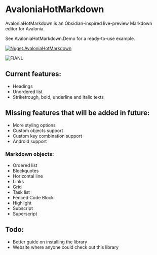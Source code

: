 # AvaloniaHotMarkdown

AvaloniaHotMarkdown is an Obsidian-inspired live-preview Markdown editor for Avalonia.

See AvaloniaHotMarkdown.Demo for a ready-to-use example.

[![Nuget.AvaloniaHotMarkdown](https://img.shields.io/nuget/v/AvaloniaHotMarkdown?label=Nuget&style=flat-square)](https://www.nuget.org/packages/AvaloniaHotMarkdown/)

![FIANL](https://github.com/user-attachments/assets/7732a4f6-86f7-48f6-8eb2-a4b88a04fdf2)

## Current features:
- Headings
- Unordered list
- Striketrough, bold, underline and italic texts

## Missing features that will be added in future:
- More styling options
- Custom objects support
- Custom key combination support
- Android support

### Markdown objects:
- Ordered list
- Blockquotes
- Horizontal line
- Links
- Grid
- Task list
- Fenced Code Block
- Highlight
- Subscript
- Superscript

## Todo:
- Better guide on installing the library
- Website where anyone could check out this library
